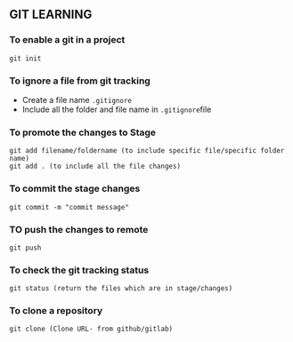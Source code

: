 ## GIT LEARNING
### To enable a git in a project
```
git init
```
### To  ignore a file from git tracking
* Create a file name `.gitignore`
* Include all the folder and file name in `.gitignore`file 

### To promote the changes to Stage
```
git add filename/foldername (to include specific file/specific folder name)
git add . (to include all the file changes)
```

### To commit the stage changes
```
git commit -m "commit message"
```
### TO push the changes to remote
```
git push
```
### To check the git tracking status
```
git status (return the files which are in stage/changes)
```

### To clone a repository
```
git clone (Clone URL- from github/gitlab)
```
